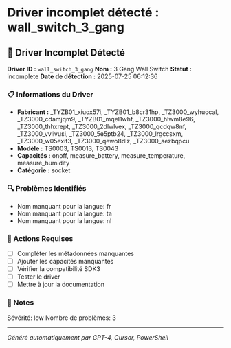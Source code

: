 # Driver incomplet détecté : wall_switch_3_gang

## 🚨 Driver Incomplet Détecté

**Driver ID :** `wall_switch_3_gang`
**Nom :** 3 Gang Wall Switch
**Statut :** incomplete
**Date de détection :** 2025-07-25 06:12:36

### 📋 Informations du Driver
- **Fabricant :** _TYZB01_xiuox57i, _TYZB01_b8cr31hp, _TZ3000_wyhuocal, _TZ3000_cdamjqm9, _TYZB01_mqel1whf, _TZ3000_hlwm8e96, _TZ3000_thhxrept, _TZ3000_2dlwlvex, _TZ3000_qcdqw8nf, _TZ3000_vvlivusi, _TZ3000_5e5ptb24, _TZ3000_lrgccsxm, _TZ3000_w05exif3, _TZ3000_qewo8dlz, _TZ3000_aezbqpcu
- **Modèle :** TS0003, TS0013, TS0043
- **Capacités :** onoff, measure_battery, measure_temperature, measure_humidity
- **Catégorie :** socket

### 🔍 Problèmes Identifiés
- Nom manquant pour la langue: fr
- Nom manquant pour la langue: ta
- Nom manquant pour la langue: nl

### 🎯 Actions Requises
- [ ] Compléter les métadonnées manquantes
- [ ] Ajouter les capacités manquantes
- [ ] Vérifier la compatibilité SDK3
- [ ] Tester le driver
- [ ] Mettre à jour la documentation

### 📝 Notes
Sévérité: low
Nombre de problèmes: 3

---
*Généré automatiquement par GPT-4, Cursor, PowerShell*


